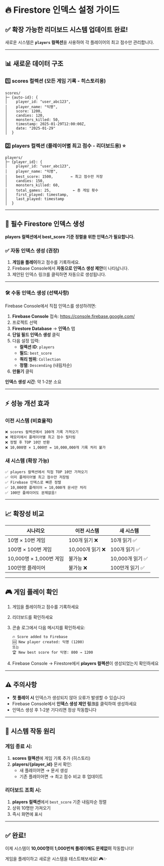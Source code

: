 # 🔥 Firestore 인덱스 설정 가이드

## ✅ 확장 가능한 리더보드 시스템 업데이트 완료!

새로운 시스템은 **`players` 컬렉션**을 사용하여 각 플레이어의 최고 점수만 관리합니다.

---

## 📊 새로운 데이터 구조

### 1️⃣ **scores 컬렉션** (모든 게임 기록 - 히스토리용)
```
scores/
├─ {auto-id}: {
│    player_id: "user_abc123",
│    player_name: "익명",
│    score: 1200,
│    candies: 120,
│    monsters_killed: 50,
│    timestamp: 2025-01-29T12:00:00Z,
│    date: "2025-01-29"
│  }
```

### 2️⃣ **players 컬렉션** (플레이어별 최고 점수 - 리더보드용) ⭐
```
players/
├─ {player_id}: {
│    player_id: "user_abc123",
│    player_name: "익명",
│    best_score: 1500,        ← 최고 점수만 저장
│    candies: 150,
│    monsters_killed: 60,
│    total_games: 25,          ← 총 게임 횟수
│    first_played: timestamp,
│    last_played: timestamp
│  }
```

---

## 🔧 필수 Firestore 인덱스 생성

**players 컬렉션에서 best_score 기준 정렬을 위한 인덱스가 필요합니다.**

### ✅ 자동 인덱스 생성 (권장)

1. **게임을 플레이**하고 점수를 기록하세요.
2. Firebase Console에서 **자동으로 인덱스 생성 제안**이 나타납니다.
3. 제안된 인덱스 링크를 클릭하면 자동으로 생성됩니다.

---

### 🛠️ 수동 인덱스 생성 (선택사항)

Firebase Console에서 직접 인덱스를 생성하려면:

1. **Firebase Console** 접속: https://console.firebase.google.com/
2. 프로젝트 선택
3. **Firestore Database** → **인덱스** 탭
4. **단일 필드 인덱스 생성** 클릭
5. 다음 설정 입력:
   - **컬렉션 ID**: `players`
   - **필드**: `best_score`
   - **쿼리 범위**: `Collection`
   - **정렬**: `Descending` (내림차순)
6. **만들기** 클릭

**인덱스 생성 시간**: 약 1-2분 소요

---

## ⚡ 성능 개선 효과

### 이전 시스템 (비효율적)
```
❌ scores 컬렉션에서 100개 기록 가져오기
❌ 메모리에서 플레이어별 최고 점수 필터링
❌ 정렬 후 TOP 10만 반환
❌ 10,000명 × 1,000번 = 10,000,000개 기록 처리 불가
```

### 새 시스템 (확장 가능)
```
✅ players 컬렉션에서 직접 TOP 10만 가져오기
✅ 이미 플레이어별 최고 점수만 저장됨
✅ Firebase 인덱스로 빠른 정렬
✅ 10,000명 플레이어 = 10,000개 문서만 처리
✅ 100만 플레이어도 문제없음!
```

---

## 📈 확장성 비교

| 시나리오 | 이전 시스템 | 새 시스템 |
|---------|------------|----------|
| 10명 × 10번 게임 | 100개 읽기 ❌ | 10개 읽기 ✅ |
| 100명 × 100번 게임 | 10,000개 읽기 ❌ | 100개 읽기 ✅ |
| 10,000명 × 1,000번 게임 | 불가능 ❌ | 10,000개 읽기 ✅ |
| 100만명 플레이어 | 불가능 ❌ | 100만개 읽기 ✅ |

---

## 🎮 게임 플레이 확인

1. 게임을 플레이하고 점수를 기록하세요
2. 리더보드를 확인하세요
3. 콘솔 로그에서 다음 메시지를 확인하세요:
   ```
   🔥 Score added to Firebase
   🆕 New player created: 익명 (1200)
   또는
   🏆 New best score for 익명: 800 → 1200
   ```

4. Firebase Console → Firestore에서 **players 컬렉션**이 생성되었는지 확인하세요

---

## ⚠️ 주의사항

- **첫 플레이 시** 인덱스가 생성되지 않아 오류가 발생할 수 있습니다
- Firebase Console에서 **인덱스 생성 제안 링크**를 클릭하여 생성하세요
- 인덱스 생성 후 1-2분 기다리면 정상 작동합니다

---

## 🎯 시스템 작동 원리

### 게임 종료 시:
1. **scores 컬렉션**에 게임 기록 추가 (히스토리)
2. **players/{player_id}** 문서 확인:
   - 새 플레이어면 → 문서 생성
   - 기존 플레이어면 → 최고 점수 비교 후 업데이트

### 리더보드 조회 시:
1. **players 컬렉션**에서 `best_score` 기준 내림차순 정렬
2. 상위 10명만 가져오기
3. 즉시 화면에 표시

---

## ✅ 완료!

이제 시스템이 **10,000명이 1,000번씩 플레이해도 문제없이** 작동합니다!

게임을 플레이하고 새로운 시스템을 테스트해보세요! 🎮✨
